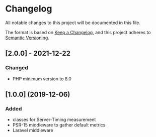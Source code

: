 # Changelog
All notable changes to this project will be documented in this file.

The format is based on [Keep a Changelog](https://keepachangelog.com/en/1.0.0/),
and this project adheres to [Semantic Versioning](https://semver.org/spec/v2.0.0.html).

## [2.0.0] - 2021-12-22

### Changed
- PHP minimum version to 8.0

## [1.0.0] (2019-12-06)
### Added
- classes for Server-Timing measurement
- PSR-15 middleware to gather default metrics
- Laravel middleware
